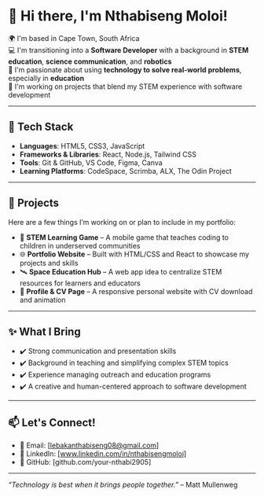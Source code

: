 # 👋 Hi there, I'm Nthabiseng Moloi!

🌍 I'm based in Cape Town, South Africa  
💻 I'm transitioning into a **Software Developer** with a background in **STEM education**, **science communication**, and **robotics**  
🚀 I'm passionate about using **technology to solve real-world problems**, especially in **education**   
🎯 I'm working on projects that blend my STEM experience with software development

---

## 🔧 Tech Stack

- **Languages**: HTML5, CSS3, JavaScript 
- **Frameworks & Libraries**: React, Node.js, Tailwind CSS  
- **Tools**: Git & GitHub, VS Code, Figma, Canva  
- **Learning Platforms**: CodeSpace, Scrimba, ALX, The Odin Project

---

## 🧠 Projects

Here are a few things I’m working on or plan to include in my portfolio:
- 🚀 **STEM Learning Game** – A mobile game that teaches coding to children in underserved communities  
- 🌐 **Portfolio Website** – Built with HTML/CSS and React to showcase my projects and skills  
- 🛰️ **Space Education Hub** – A web app idea to centralize STEM resources for learners and educators  
- 💼 **Profile & CV Page** – A responsive personal website with CV download and animation

---

## ✨ What I Bring

- ✔️ Strong communication and presentation skills  
- ✔️ Background in teaching and simplifying complex STEM topics  
- ✔️ Experience managing outreach and education programs  
- ✔️ A creative and human-centered approach to software development

---

## 📫 Let's Connect!

- 💌 Email: [lebakanthabiseng08@gmail.com] 
- 💼 LinkedIn: [www.linkedin.com/in/nthabisengmoloi]  
- 🐙 GitHub: [github.com/your-nthabi2905]

---

_“Technology is best when it brings people together.”_ – Matt Mullenweg

<!--
**Nthabi2905/Nthabi2905** is a ✨ _special_ ✨ repository because its `README.md` (this file) appears on your GitHub profile.

Here are some ideas to get you started:

- 🔭 I’m currently working on ...
- 🌱 I’m currently learning ...
- 👯 I’m looking to collaborate on ...
- 🤔 I’m looking for help with ...
- 💬 Ask me about ...
- 📫 How to reach me: ...
- 😄 Pronouns: ...
- ⚡ Fun fact: ...
-->
